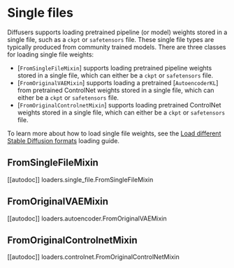 <!--Copyright 2023 The HuggingFace Team. All rights reserved.

Licensed under the Apache License, Version 2.0 (the "License"); you may not use this file except in compliance with
the License. You may obtain a copy of the License at

http://www.apache.org/licenses/LICENSE-2.0

Unless required by applicable law or agreed to in writing, software distributed under the License is distributed on
an "AS IS" BASIS, WITHOUT WARRANTIES OR CONDITIONS OF ANY KIND, either express or implied. See the License for the
specific language governing permissions and limitations under the License.
-->

# Single files

Diffusers supports loading pretrained pipeline (or model) weights stored in a single file, such as a `ckpt` or `safetensors` file. These single file types are typically produced from community trained models. There are three classes for loading single file weights:

- [`FromSingleFileMixin`] supports loading pretrained pipeline weights stored in a single file, which can either be a `ckpt` or `safetensors` file.
- [`FromOriginalVAEMixin`] supports loading a pretrained [`AutoencoderKL`] from pretrained ControlNet weights stored in a single file, which can either be a `ckpt` or `safetensors` file.
- [`FromOriginalControlnetMixin`] supports loading pretrained ControlNet weights stored in a single file, which can either be a `ckpt` or `safetensors` file.

<Tip>

To learn more about how to load single file weights, see the [Load different Stable Diffusion formats](../../using-diffusers/other-formats) loading guide.

</Tip>

## FromSingleFileMixin

[[autodoc]] loaders.single_file.FromSingleFileMixin

## FromOriginalVAEMixin

[[autodoc]] loaders.autoencoder.FromOriginalVAEMixin

## FromOriginalControlnetMixin

[[autodoc]] loaders.controlnet.FromOriginalControlNetMixin